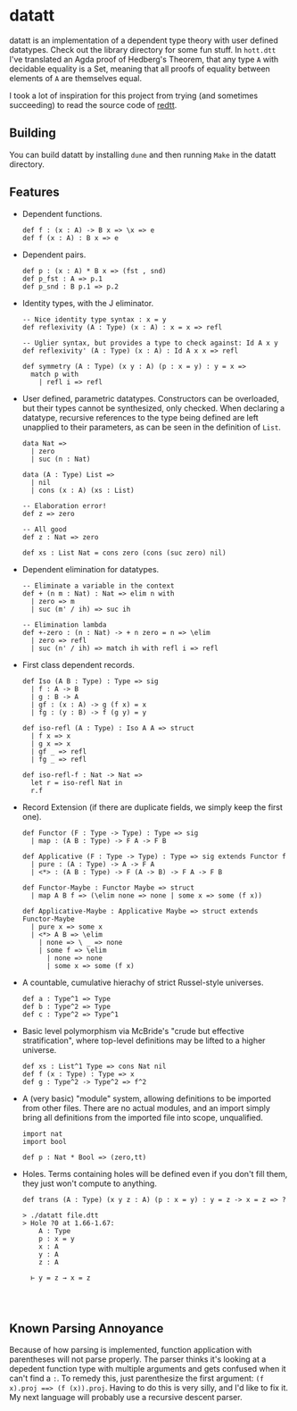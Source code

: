 # datatt

datatt is an implementation of a dependent type theory with user defined datatypes.
Check out the library directory for some fun stuff. In `hott.dtt` I've translated an Agda proof of Hedberg's Theorem, that any type `A` with decidable equality is a Set, meaning that all proofs of equality between elements of `A` are themselves equal.

I took a lot of inspiration for this project from trying (and sometimes succeeding) to read the source code of [redtt](https://github.com/RedPRL/redtt).

## Building

You can build datatt by installing `dune` and then running `Make` in the datatt directory.

## Features

* Dependent functions.
  ```
  def f : (x : A) -> B x => \x => e
  def f (x : A) : B x => e
* Dependent pairs.
  ```
  def p : (x : A) * B x => (fst , snd) 
  def p_fst : A => p.1
  def p_snd : B p.1 => p.2

* Identity types, with the J eliminator.
  ```
  -- Nice identity type syntax : x = y
  def reflexivity (A : Type) (x : A) : x = x => refl
  
  -- Uglier syntax, but provides a type to check against: Id A x y
  def reflexivity' (A : Type) (x : A) : Id A x x => refl
  
  def symmetry (A : Type) (x y : A) (p : x = y) : y = x =>
    match p with
      | refl i => refl
* User defined, parametric datatypes. Constructors can be overloaded, but their types cannot be synthesized, only checked. When declaring a datatype, recursive references to the type being defined are left unapplied to their parameters, as can be seen in the definition of `List`.
  ```
  data Nat => 
    | zero
    | suc (n : Nat)
   
  data (A : Type) List => 
    | nil 
    | cons (x : A) (xs : List)
   
  -- Elaboration error!
  def z => zero
  
  -- All good
  def z : Nat => zero
  
  def xs : List Nat = cons zero (cons (suc zero) nil)
  
* Dependent elimination for datatypes.
  ```
  -- Eliminate a variable in the context
  def + (n m : Nat) : Nat => elim n with
    | zero => m
    | suc (m' / ih) => suc ih
   
  -- Elimination lambda
  def +-zero : (n : Nat) -> + n zero = n => \elim
    | zero => refl
    | suc (n' / ih) => match ih with refl i => refl
* First class dependent records.
  ```
  def Iso (A B : Type) : Type => sig
    | f : A -> B
    | g : B -> A
    | gf : (x : A) -> g (f x) = x
    | fg : (y : B) -> f (g y) = y
  
  def iso-refl (A : Type) : Iso A A => struct
    | f x => x
    | g x => x
    | gf _ => refl
    | fg _ => refl

  def iso-refl-f : Nat -> Nat =>
    let r = iso-refl Nat in
    r.f 
* Record Extension (if there are duplicate fields, we simply keep the first one).
  ```
  def Functor (F : Type -> Type) : Type => sig
    | map : (A B : Type) -> F A -> F B
  
  def Applicative (F : Type -> Type) : Type => sig extends Functor f
    | pure : (A : Type) -> A -> F A
    | <*> : (A B : Type) -> F (A -> B) -> F A -> F B

  def Functor-Maybe : Functor Maybe => struct
    | map A B f => (\elim none => none | some x => some (f x))
  
  def Applicative-Maybe : Applicative Maybe => struct extends Functor-Maybe
    | pure x => some x
    | <*> A B => \elim
      | none => \ _ => none
      | some f => \elim
        | none => none
        | some x => some (f x)
  
* A countable, cumulative hierachy of strict Russel-style universes.
  ````
  def a : Type^1 => Type
  def b : Type^2 => Type
  def c : Type^2 => Type^1

* Basic level polymorphism via McBride's "crude but effective stratification", where top-level definitions may be lifted to a higher universe.
  ```
  def xs : List^1 Type => cons Nat nil
  def f (x : Type) : Type => x
  def g : Type^2 -> Type^2 => f^2
* A (very basic) "module" system, allowing definitions to be imported from other files. There are no actual modules, and an import simply bring all definitions    from the imported file into scope, unqualified.
  ```
  import nat
  import bool
  
  def p : Nat * Bool => (zero,tt)
* Holes. Terms containing holes will be defined even if you don't fill them, they just won't compute to anything.
  ```
  def trans (A : Type) (x y z : A) (p : x = y) : y = z -> x = z => ?
  
  > ./datatt file.dtt
  > Hole ?0 at 1.66-1.67:
      A : Type
      p : x = y
      x : A
      y : A
      z : A

    ⊢ y = z → x = z

  


## Known Parsing Annoyance
Because of how parsing is implemented, function application with parentheses will not parse properly. The parser thinks it's looking at a depedent function type with multiple arguments and gets confused when it can't find a `:`. To remedy this, just parenthesize the first argument: `(f x).proj ==> (f (x)).proj`. Having to do this is very silly, and I'd like to fix it. My next language will probably use a recursive descent parser.

  
